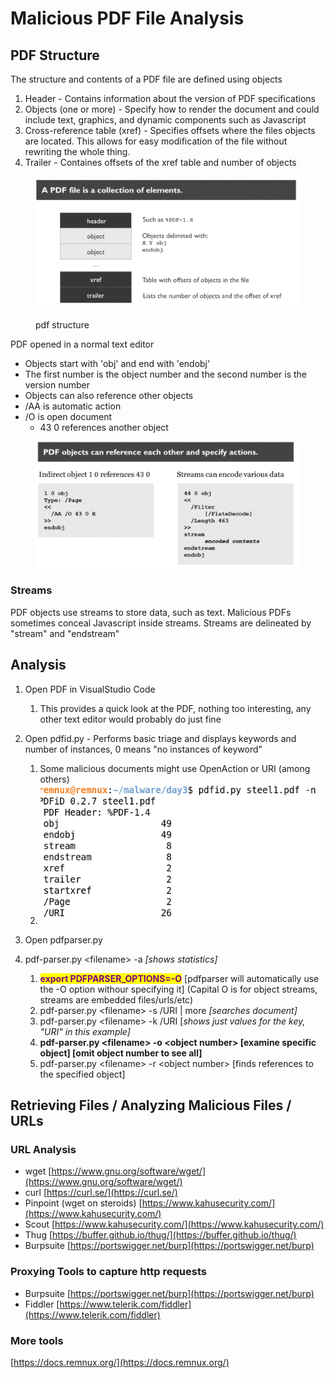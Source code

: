 # Malicious PDF File Analysis

## PDF Structure

The structure and contents of a PDF file are defined using objects

1. Header - Contains information about the version of PDF specifications
2. Objects (one or more) - Specify how to render the document and could include text, graphics, and dynamic components such as Javascript
3. Cross-reference table (xref) - Specifies offsets where the files objects are located. This allows for easy modification of the file without rewriting the whole thing.
4. Trailer - Containes offsets of the xref table and number of objects

<figure><img src="../../../.gitbook/assets/image (2) (1).png" alt=""><figcaption><p>pdf structure</p></figcaption></figure>

PDF opened in a normal text editor

* Objects start with 'obj' and end with 'endobj'
* The first number is the object number and the second number is the version number
* Objects can also reference other objects
* /AA is automatic action
* /O is open document
  * 43  0 references another object

<figure><img src="../../../.gitbook/assets/image (3) (1).png" alt=""><figcaption></figcaption></figure>

### Streams

PDF objects use streams to store data, such as text. Malicious PDFs sometimes conceal Javascript inside streams. Streams are delineated by "stream" and "endstream"

## Analysis

1. Open PDF in VisualStudio Code
   1. This provides a quick look at the PDF, nothing too interesting, any other text editor would probably do just fine
2. Open pdfid.py - Performs basic triage and displays keywords and number of instances, 0 means "no instances of keyword"
   1. Some malicious documents might use OpenAction or URI (among others)
   2. <img src="../../../.gitbook/assets/image (1) (3).png" alt="" data-size="original">
3.  Open pdfparser.py


4. pdf-parser.py \<filename> -a _\[shows statistics]_
   1. <mark style="color:purple;">**export PDFPARSER\_OPTIONS=-O**</mark> \[pdfparser will automatically use the -O option withour specifying it] (Capital O is for object streams, streams are embedded files/urls/etc)
   2. pdf-parser.py \<filename> -s /URI | more _\[searches document]_
   3. pdf-parser.py \<filename> -k /URI \[_shows just values for the key, "URI" in this example]_
   4. **pdf-parser.py \<filename> -o \<object number> \[examine specific object] \[omit object number to see all]**&#x20;
   5. pdf-parser.py \<filename> -r \<object number> \[finds references to the specified object]

## Retrieving Files / Analyzing Malicious Files / URLs

### URL Analysis

* wget [https://www.gnu.org/software/wget/](https://www.gnu.org/software/wget/)
* curl [https://curl.se/](https://curl.se/)
* Pinpoint (wget on steroids) [https://www.kahusecurity.com/](https://www.kahusecurity.com/)
* Scout [https://www.kahusecurity.com/](https://www.kahusecurity.com/)
* Thug [https://buffer.github.io/thug/](https://buffer.github.io/thug/)
* Burpsuite [https://portswigger.net/burp](https://portswigger.net/burp)

### Proxying Tools to capture http requests

* Burpsuite [https://portswigger.net/burp](https://portswigger.net/burp)
* Fiddler [https://www.telerik.com/fiddler](https://www.telerik.com/fiddler)

### More tools

[https://docs.remnux.org/](https://docs.remnux.org/)
